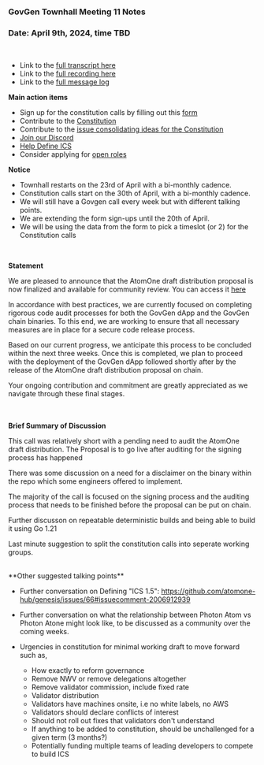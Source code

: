 ### **GovGen Townhall Meeting 11 Notes**

### Date: April 9th, 2024, time TBD
<br> 

- Link to the [full transcript here](https://docs.google.com/document/d/1JbXFwhQO0TKrRUlx1dOyG_bb0qPFCckHSr4GGx4W19Q/edit?usp=sharing)
- Link to the [full recording here](https://drive.google.com/file/d/1SyXDFICaa81w00aHvp3OdsgCygKGm5zJ/view?usp=sharing)
- Link to the [full message log](https://drive.google.com/file/d/1IR4GtMDLKDZYZzUK7g_3-vBjo3kV0RL3/view?usp=sharing)


**Main action items**

- Sign up for the constitution calls by filling out this [form](https://forms.gle/W8vXbcL1NSqqpotL8)
- Contribute to the [Constitution](https://github.com/atomone-hub/genesis/blob/a9b9d9d5a2440fb623d3bad3c672ae4754377b00/CONSTITUTION.md)
- Contribute to the [issue consolidating ideas for the Constitution](https://github.com/atomone-hub/genesis/issues/136)
- [Join our Discord](https://discord.gg/atomone)
- [Help Define ICS](https://github.com/atomone-hub/genesis/issues/66)
- Consider applying for [open roles](https://jobs.lever.co/allinbits)

**Notice**

- Townhall restarts on the 23rd of April with a bi-monthly cadence.
- Constitution calls start on the 30th of April, with a bi-monthly cadence.
- We will still have a Govgen call every week but with different talking points.
- We are extending the form sign-ups until the 20th of April.
- We will be using the data from the form to pick a timeslot (or 2) for the Constitution calls

<BR>

**Statement**

We are pleased to announce that the AtomOne draft distribution proposal is now finalized and available for community review. You can access it [here](https://github.com/atomone-hub/govgen-proposals/blob/main/001_ATONE_DISTRIBUTION.md)

In accordance with best practices, we are currently focused on completing rigorous code audit processes for both the GovGen dApp and the GovGen chain binaries. To this end, we are working to ensure that all necessary measures are in place for a secure code release process.

Based on our current progress, we anticipate this process to be concluded within the next three weeks.
Once this is completed, we plan to proceed with the deployment of the GovGen dApp followed shortly after by the release of the AtomOne draft distribution proposal on chain.

Your ongoing contribution and commitment are greatly appreciated as we navigate through these final stages.

<BR><BR>
**Brief Summary of Discussion**

This call was relatively short with a pending need to audit the AtomOne draft distribution. The Proposal is to go live after auditing for the signing process has happened 

There was some discussion on a need for a disclaimer on the binary within the repo which some engineers offered to implement.

The majority of the call is focused on the signing process and the auditing process that needs to be finished before the proposal can be put on chain.

Further discusson on repeatable deterministic builds and being able to build it using Go 1.21

Last minute suggestion to split the constitution calls into seperate working groups.


<BR>
**Other suggested talking points**

<br>

- Further conversation on Defining "ICS 1.5": https://github.com/atomone-hub/genesis/issues/66#issuecomment-2006912939
- Further conversation on what the relationship between Photon Atom vs Photon Atone might look like, to be discussed as a community over the coming weeks.

- Urgencies in constitution for minimal working draft to move forward such as,
  - How exactly to reform governance
  - Remove NWV or remove delegations altogether
  - Remove validator commission, include fixed rate
  - Validator distribution
  - Validators have machines onsite, i.e no white labels, no AWS
  - Validators should declare conflicts of interest
  - Should not roll out fixes that validators don't understand
  - If anything to be added to constitution, should be unchallenged for a given term (3 months?)
  - Potentially funding multiple teams of leading developers to compete to build ICS
